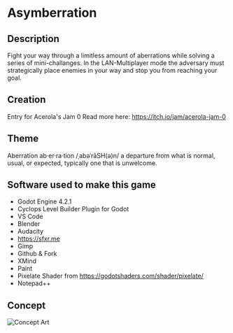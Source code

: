# Asymberration

## Description
Fight your way through a limitless amount of aberrations while solving a series of mini-challanges.
In the LAN-Multiplayer mode the adversary must strategically place enemies in your way and stop you from reaching your goal.


## Creation
Entry for Acerola's Jam 0 
Read more here: https://itch.io/jam/acerola-jam-0

## Theme
Aberration
ab·er·ra·tion
/ˌabəˈrāSH(ə)n/
a departure from what is normal, usual, or expected, typically one that is unwelcome. 


## Software used to make this game
- Godot Engine 4.2.1
- Cyclops Level Builder Plugin for Godot
- VS Code
- Blender
- Audacity
- https://sfxr.me
- Gimp
- Github & Fork
- XMind
- Paint
- Pixelate Shader from https://godotshaders.com/shader/pixelate/
- Notepad++

## Concept
![Concept Art](https://github.com/RustyPrime/AcerolaGameJam0_Aberration_Asymmetric/blob/main/.docs/conceptArt.png)






